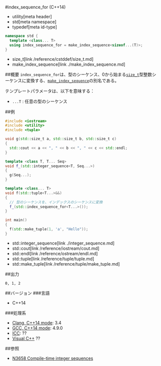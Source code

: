 #index_sequence_for (C++14)
* utility[meta header]
* std[meta namespace]
* typedef[meta id-type]

```cpp
namespace std {
  template <class... T>
  using index_sequence_for = make_index_sequence<sizeof...(T)>;
}
```
* size_t[link /reference/cstddef/size_t.md]
* make_index_sequence[link ./make_index_sequence.md]

##概要
`index_sequence_for`は、型のシーケンス、0から始まる[`size_t`](/reference/cstddef/size_t.md)型整数シーケンスに変換する、[`make_index_sequence`](./make_index_sequence.md)の別名である。

テンプレートパラメータは、以下を意味する：

- `...T` : 任意の型のシーケンス


##例
```cpp
#include <iostream>
#include <utility>
#include <tuple>

void g(std::size_t a, std::size_t b, std::size_t c)
{
  std::cout << a << ", " << b << ", " << c << std::endl;
}

template <class T, T... Seq>
void f_(std::integer_sequence<T, Seq...>)
{
  g(Seq...);
}

template <class... T>
void f(std::tuple<T...>&&)
{
  // 型のシーケンスを、インデックスのシーケンスに変換
  f_(std::index_sequence_for<T...>());
}

int main()
{
  f(std::make_tuple(1, 'a', "Hello"));
}
```
* std::integer_sequence[link ./integer_sequence.md]
* std::cout[link /reference/iostream/cout.md]
* std::endl[link /reference/ostream/endl.md]
* std::tuple[link /reference/tuple/tuple.md]
* std::make_tuple[link /reference/tuple/make_tuple.md]

##出力
```
0, 1, 2
```


##バージョン
###言語
- C++14

###処理系
- [Clang, C++14 mode](/implementation.md#clang): 3.4
- [GCC, C++14 mode](/implementation.md#gcc): 4.9.0
- [ICC](/implementation.md#icc): ??
- [Visual C++](/implementation.md#visual_cpp) ??


##参照
- [N3658 Compile-time integer sequences](http://www.open-std.org/jtc1/sc22/wg21/docs/papers/2013/n3658.html)


